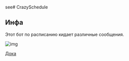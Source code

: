 see# CrazySchedule

## Инфа
Этот бот по расписанию кидает различные сообщения.

![img](https://raw.githubusercontent.com/Crazy-Max-Blog/CrazySchedule/main/docs/1.jpg)

[Дока](https://github.com/Crazy-Max-Blog/CrazySchedule)
